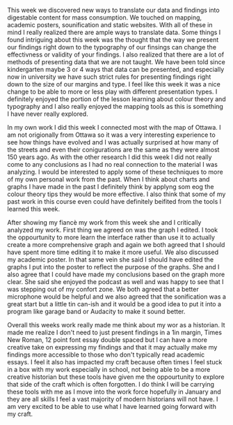 This week we discovered new ways to translate our data and findings into digestable content for mass consumption. We touched on mapping, academic posters, sounification and static websites. With all of these in mind I really realized there are ample ways to translate data. Some things I found intriguing about this week was the thought that the way we present our findings right down to the typography of our finsings can change the effectivness or validity of your findings. I also realized that there are a lot of methods of presenting data that we are not taught. We have been told since kindergarten maybe 3 or 4 ways that data can be presented, and especially now in university we have such strict rules for presenting findings right down to the size of our margins and type. I feel like this week it was a nice change to be able to more or less play with different presentation types. I definitely enjoyed the portion of the lesson learning about colour theory and typography and I also really enjoyed the mapping tools as this is something I have never really explored. 

In my own work I did this week I connected most with the map of Ottawa. I am not origionally from Ottawa so it was a very interesting experience to see how things have evolved and I was actually surprised at how many of the streets and even their conigurations are the same as they were almost 150 years ago. As with the other research I did this week I did not really come to any conclusions as I had no real connection to the material I was analyzing. I would be interested to apply some of these techniques to more of my own personal work from the past. When I think about charts and graphs I have made in the past I definitely think by applyng som eog the colour theory tips they would be more effective. I also think that some of my past work in this course even could have definitely beifited from the tools I learned this week. 

After showing my fiancè my work from this week she and I critically analyzed my work. First thing we agreed on was the graph I edited. I took the oppourtunity to more learn the interface rather than use it to actually create a more comprehensive graph and again we both agreed that I should have spent more time editing it to make it more useful. We also discussed my academic poster. In that same vein she said I should have edited the graphs I put into the poster to reflect the purpose of the graphs. She and I also agree that I could have made my conclusions based on the graph more clear. She said she enjoyed the podcast as well and was happy to see that I was stepping out of my confort zone. We both agreed that a better microphone would be helpful and we also agreed that the sonification was a great start but a little tin can-ish and it would be a good idea to put it into a program like garage band or Audacity to make it sound better. 

Overall this weeks work really made me think about my wor as a historian. It made me realize I don't need to just present findings in a 1in margin, Times New Roman, 12 point font essay double spaced but I can have a more creative take on expressing my findings and that it may actually make my findings more accessible to those who don't typically read academic essays. I feel it also has impacted my craft because often times I feel stuck in a box with my work especially in school, not being able to be a more creative historian but these tools have given me the oppourtunity to explore that side of the craft which is often forgotten. I do think I will be carrying these tools with me as I move into the work force hopefully in January and they are all skills I feel a vast majority of modern historians will not have. I am very excited to be able to use what I have learned going forward with my craft.
